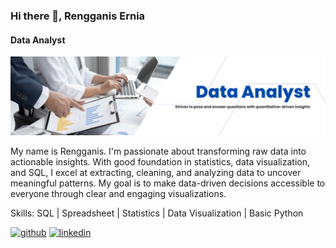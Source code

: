 ### Hi there 👋, Rengganis Ernia
#### Data Analyst
![Data Analyst](https://github.com/RengganisErnia/RengganisErnia/blob/main/Banner%20pic.jpg)

My name is Rengganis. I'm passionate about transforming raw data into actionable insights. With good foundation in statistics, data visualization, and SQL, I excel at extracting, cleaning, and analyzing data to uncover meaningful patterns. My goal is to make data-driven decisions accessible to everyone through clear and engaging visualizations.

Skills: SQL | Spreadsheet | Statistics | Data Visualization | Basic Python



[<img src='https://cdn.jsdelivr.net/npm/simple-icons@3.0.1/icons/github.svg' alt='github' height='40'>](https://github.com/RengganisErnia)  [<img src='https://cdn.jsdelivr.net/npm/simple-icons@3.0.1/icons/linkedin.svg' alt='linkedin' height='40'>](https://www.linkedin.com/in/https://www.linkedin.com/in/rengganis-ernia//)  






